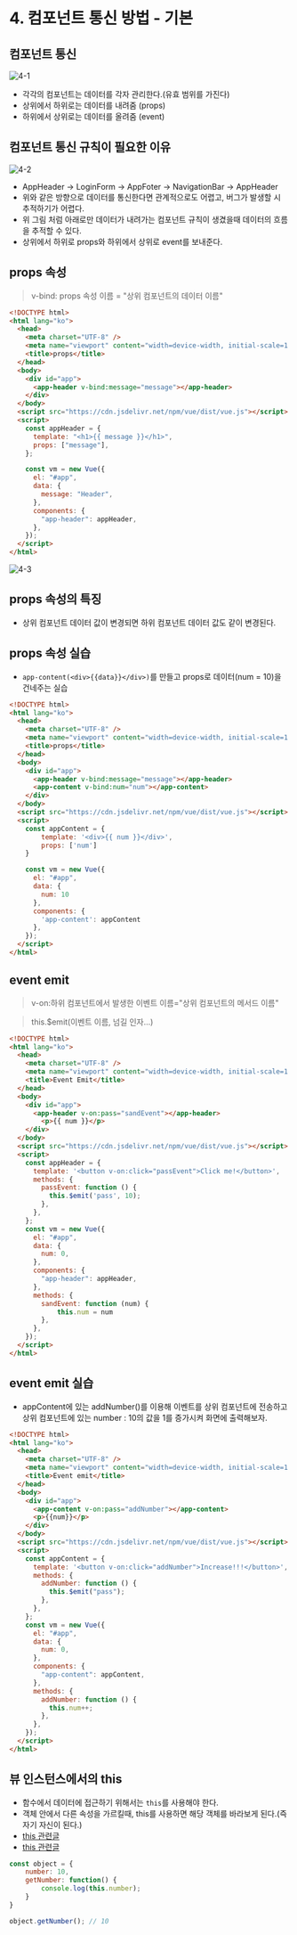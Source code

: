 # 4. 컴포넌트 통신 방법 - 기본

## 컴포넌트 통신

![4-1](https://github.com/ksy90101/age-of-vue-js/blob/master/theorem/image/4-1.png?raw=true)

- 각각의 컴포넌트는 데이터를 각자 관리한다.(유효 범위를 가진다)
- 상위에서 하위로는 데이터를 내려줌 (props)
- 하위에서 상위로는 데이터를 올려줌 (event)

## 컴포넌트 통신 규칙이 필요한 이유

![4-2](https://github.com/ksy90101/age-of-vue-js/blob/master/theorem/image/4-2.png?raw=true)

- AppHeader → LoginForm → AppFoter → NavigationBar → AppHeader
- 위와 같은 방향으로 데이터를 통신한다면 관계적으로도 어렵고, 버그가 발생할 시 추적하기가 어렵다.
- 위 그림 처럼 아래로만 데이터가 내려가는 컴포넌트 규칙이 생겼을때  데이터의 흐름을 추적할 수 있다.
- 상위에서 하위로 props와 하위에서 상위로 event를 보내준다.

## props 속성

> v-bind: props 속성 이름 = "상위 컴포넌트의 데이터 이름"

```html
<!DOCTYPE html>
<html lang="ko">
  <head>
    <meta charset="UTF-8" />
    <meta name="viewport" content="width=device-width, initial-scale=1.0" />
    <title>props</title>
  </head>
  <body>
    <div id="app">
      <app-header v-bind:message="message"></app-header>
    </div>
  </body>
  <script src="https://cdn.jsdelivr.net/npm/vue/dist/vue.js"></script>
  <script>
    const appHeader = {
      template: "<h1>{{ message }}</h1>",
      props: ["message"],
    };

    const vm = new Vue({
      el: "#app",
      data: {
        message: "Header",
      },
      components: {
        "app-header": appHeader,
      },
    });
  </script>
</html>
```

![4-3](https://github.com/ksy90101/age-of-vue-js/blob/master/theorem/image/4-3.png?raw=true)

## props 속성의 특징

- 상위 컴포넌트 데이터 값이 변경되면 하위 컴포넌트 데이터 값도 같이 변경된다.

## props 속성 실습

- `app-content(<div>{{data}}</div>)`를 만들고 props로 데이터(num = 10)을 건네주는 실습

```html
<!DOCTYPE html>
<html lang="ko">
  <head>
    <meta charset="UTF-8" />
    <meta name="viewport" content="width=device-width, initial-scale=1.0" />
    <title>props</title>
  </head>
  <body>
    <div id="app">
      <app-header v-bind:message="message"></app-header>
      <app-content v-bind:num="num"></app-content>
    </div>
  </body>
  <script src="https://cdn.jsdelivr.net/npm/vue/dist/vue.js"></script>
  <script>
    const appContent = {
        template: '<div>{{ num }}</div>',
        props: ['num']
    }

    const vm = new Vue({
      el: "#app",
      data: {
        num: 10
      },
      components: {
        'app-content': appContent
      },
    });
  </script>
</html>
```

## event emit

> v-on:하위 컴포넌트에서 발생한 이벤트 이름="상위 컴포넌트의 메서드 이름"

> this.$emit(이벤트 이름, 넘길 인자...)

```html
<!DOCTYPE html>
<html lang="ko">
  <head>
    <meta charset="UTF-8" />
    <meta name="viewport" content="width=device-width, initial-scale=1.0" />
    <title>Event Emit</title>
  </head>
  <body>
    <div id="app">
      <app-header v-on:pass="sandEvent"></app-header>
        <p>{{ num }}</p>
    </div>
  </body>
  <script src="https://cdn.jsdelivr.net/npm/vue/dist/vue.js"></script>
  <script>
    const appHeader = {
      template: '<button v-on:click="passEvent">Click me!</button>',
      methods: {
        passEvent: function () {
          this.$emit('pass', 10);
        },
      },
    };
    const vm = new Vue({
      el: "#app",
      data: {
        num: 0,
      },
      components: {
        "app-header": appHeader,
      },
      methods: {
        sandEvent: function (num) {
            this.num = num
        },
      },
    });
  </script>
</html>
```

## event emit 실습

- appContent에 있는 addNumber()를 이용해 이벤트를 상위 컴포넌트에 전송하고 상위 컴포넌트에 있는 number : 10의 값을 1를 증가시켜 화면에 출력해보자.

```html
<!DOCTYPE html>
<html lang="ko">
  <head>
    <meta charset="UTF-8" />
    <meta name="viewport" content="width=device-width, initial-scale=1.0" />
    <title>Event emit</title>
  </head>
  <body>
    <div id="app">
      <app-content v-on:pass="addNumber"></app-content>
      <p>{{num}}</p>
    </div>
  </body>
  <script src="https://cdn.jsdelivr.net/npm/vue/dist/vue.js"></script>
  <script>
    const appContent = {
      template: '<button v-on:click="addNumber">Increase!!!</button>',
      methods: {
        addNumber: function () {
          this.$emit("pass");
        },
      },
    };
    const vm = new Vue({
      el: "#app",
      data: {
        num: 0,
      },
      components: {
        "app-content": appContent,
      },
      methods: {
        addNumber: function () {
          this.num++;
        },
      },
    });
  </script>
</html>
```

## 뷰 인스턴스에서의 this

- 함수에서 데이터에 접근하기 위해서는 `this`를 사용해야 한다.
- 객체 안에서 다른 속성을 가르킬때, this를 사용하면 해당 객체를 바라보게 된다.(즉 자기 자신이 된다.)
- [this 관련글](https://www.w3schools.com/js/js_this.asp)
- [this 관련글](https://medium.com/better-programming/understanding-the-this-keyword-in-javascript-cb76d4c7c5e8)

```jsx
const object = {
    number: 10,
    getNumber: function() {
        console.log(this.number);
    }
}

object.getNumber(); // 10
```